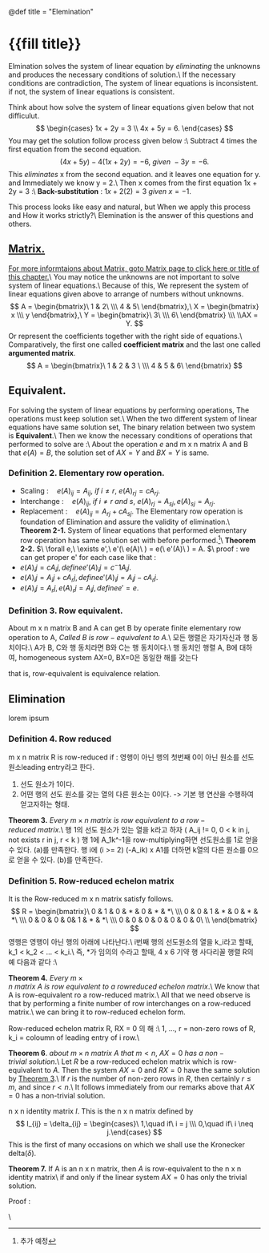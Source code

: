 @def title = "Elemination"

# {{fill title}}
Elmination solves the system of linear equation by _eliminating_ the unknowns and produces the necessary conditions of solution.\\
If the necessary conditions are contradiction, The system of linear equations is inconsistent. 
if not, the system of linear equations is consistent.

Think about how solve the system of linear equations given below that not difficulut.
$$ \begin{cases} 1x + 2y = 3 \\ 4x + 5y = 6. \end{cases} $$
You may get the solution follow process given below :\\
Subtract 4 times the first equation from the second equation.
$$ (4x + 5y) - 4(1x + 2y) = -6,\ given\ -3y = -6. $$
This _eliminates_ x from the second equation. and it leaves one equation for y. and Immediately we know y = 2.\\
Then x comes from the first equation 1x + 2y = 3 :\\
**Back-substitution** : $1x + 2(2) = 3\ given\ x = -1$.

This process looks like easy and natural, but When we apply this process and How it works strictly?\\
Elemination is the answer of this questions and others.

## [Matrix.](/linear_algebra/matrix/)
[For more informtaions about Matrix, goto Matrix page to click here or title of this chapter.](/linear_algebra/matrix/)\\
You may notice the unknowns are not important to solve system of linear equations.\\
Because of this, We represent the system of linear equations given above to arrange of numbers without unknowns.
$$ A = \begin{bmatrix}\ 1 & 2\ \\\ 4 & 5\ \end{bmatrix},\ X = \begin{bmatrix} x \\\ y \end{bmatrix},\ Y = \begin{bmatrix}\ 3\ \\\ 6\ \end{bmatrix}
\\\ \\AX = Y. $$
Or represent the coefficients together with the right side of equations.\\
Comparatively, the first one called **coefficient matrix** and the last one called **argumented matrix**.
$$ A = \begin{bmatrix}\ 1 & 2 & 3 \ \\\ 4 & 5 & 6\ \end{bmatrix} $$


## Equivalent.
For solving the system of linear equations by performing operations, The operations must keep solution set.\\
When the two different system of linear equations have same solution set, The binary relation between two system is **Equivalent**.\\
Then we know the necessary conditions of operations that performed to solve are :\\
About the operation $e$ and m x n matrix A and B that $e(A) = B$, the solution set of $AX = Y$ and $BX = Y$ is same.

### Definition 2. Elementary row operation.
+ Scaling :$\quad e(A)_{ij} = A_{ij},\ if\ i \neq r,\ e(A)_{rj} = cA_{rj}.$
+ Interchange :$\quad e(A)_{ij},\ if\ i \neq r\ and\ s,\ e(A)_{rj} = A_{sj}, e(A)_{sj} = A_{rj}.$
+ Replacement :$\quad e(A)_{ij} = A_{rj} + cA_{sj}.$
The Elementary row operation is foundation of Elimination and assure the validity of elimination.\\
**Theorem 2-1.** System of linear equations that performed elementary row operation has same solution set with before performed.[^1]\\
**Theorem 2-2.** $\ \forall e,\ \exists e',\ e'(\ e(A)\ ) = e(\ e'(A)\ ) = A. $\\
proof : we can get proper e' for each case like that :
+ $e(A)_ij = cA_ij, define e'(A)_ij = c^-1 A_ij.$
+ $e(A)_ij = A_ij + cA_rj, define e'(A)_ij = A_ij - cA_rj.$
+ $e(A)_ij = A_rj, e(A)_rj = A_ij, define e' = e.$

### Definition 3. Row equivalent.
About m x n matrix B and A can get B by operate finite elementary row operation to A, _Called $B\ is\ row-equivalent\ to\ A$._\\
모든 행렬은 자기자신과 행 동치이다.\\
A가 B, C와 행 동치라면 B와 C는 행 동치이다.\\
행 동치인 행렬 A, B에 대하여, homogeneous system AX=0, BX=0은 동일한 해를 갖는다

that is, row-equivalent is equivalence relation.


## Elimination
lorem ipsum

### Definition 4. Row reduced
m x n matrix R is row-reduced if :
영행이 아닌 행의 첫번째 0이 아닌 원소를 선도원소leading entry라고 한다.
1. 선도 원소가 1이다.
2. 어떤 행의 선도 원소를 갖는 열의 다른 원소는 0이다.
   ->        기본 행 연산을 수행하여 얻고자하는 형태.

**Theorem 3.** $Every\ m \times n\ matrix\ is\ row\ equivalent\ to\ a\ row-reduced\ matrix.$\\
행 1의 선도 원소가 있는 열을 k라고 하자 ( A_ij != 0, 0 < k in j, not exists r in j, r < k )
행 1에 A_1k^-1을 row-multiplying하면 선도원소를 1로 얻을 수 있다. (a)를 만족한다.
행 i에 (i >= 2) (-A_ik) x A1를 더하면 k열의 다른 원소를 0으로 얻을 수 있다. (b)를 만족한다.

### Definition 5. Row-reduced echelon matrix
It is the Row-reduced m x n matrix satisfy follows.
$$ R = \begin{bmatrix}\ 0 & 1 & 0 & * & 0 & * & *\ \\\ 0 & 0 & 1 & * & 0 & * & *\ \\\ 0 & 0 & 0 & 0& 1 & * & *\ \\\ 0 & 0 & 0 & 0 & 0 & 0 & 0\ \\ \end{bmatrix} $$
영행은 영행이 아닌 행의 아래에 나타난다.\\
i번째 행의 선도원소의 열을 k_i라고 할때, k_1 < k_2 < ... < k_i.\\
즉, *가 임의의 수라고 할때, 4 x 6 기약 행 사다리꼴 행렬 R의 예 다음과 같다 :\\

**Theorem 4.** $Every\ m \times n\ matrix\ A\ is\ row\ equivalent\ to\ a\ row reduced\ echelon\ matrix.$\\
We know that A is row-equivalent ro a row-reduced matrix.\\
All that we need observe is that by performing a finite number of row interchanges on a row-reduced matrix.\\
we can bring it to row-reduced echelon form.

Row-reduced echelon matrix R, RX = 0 의 해 :\\
1, ..., r = non-zero rows of R, k_i = coloumn of leading entry of i row.\\

**Theorem 6**. $about\ m \times n\ matrix\ A\ that\ m < n,\ AX = 0\ has\ a\ non-trivial\ solution.$\\
Let $R$ be a row-reduced echelon matrix which is row-equivalent to $A$.
Then the system $AX = 0$ and $RX = 0$ have the same solution by [Theorem 3](#theorem_3_every_m_x_n_matrix_is_row-equivalent_to_a_row-reduced_matrix).\\
If $r$ is the number of non-zero rows in $R$, then certainly $r \leqslant m$, and since $r < n$.\\
It follows immediately from our remarks above that $AX=0$ has a non-trivial solution.

n x n identity matrix $I$. This is the n x n matrix defined by
$$ I_{ij} = \delta_{ij} = \begin{cases}\ 1,\quad if\ i = j \\\ 0,\quad if\ i \neq j.\end{cases} $$
This is the first of many occasions on which we shall use the Kronecker delta($\delta$).

**Theorem 7.** If A is an n x n matrix, then $A$ is row-equivalent to the n x n identity matrix\\
if and only if the linear system  $AX=0$ has only the trivial solution.

Proof : 

<!--
Elemination needs linearity.
+ superposition : f(x1 + x2) = f(x1) + f(x2).
+ homogeniety :     f(ax) = af(x).

### Linear combination :

(c1 A11 + ... + cm Am1) x1 + ... + (c1 A1n + ... + cm Amn) xn = c1 y1 + ... + cm ym.
각 선형 방정식에 가중치 ck를 곱하여 모두 더한 것.
소거법의 일반화(forming)
연립 방정식을 단일 방정식으로 변환한다.
-->

\\
[^1]: 추가 예정
